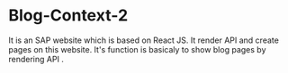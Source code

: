 # Blog-Context-2
It is an SAP website which is based on React JS. It render API and create pages on this website. It's function is basicaly to show blog pages by rendering API .
